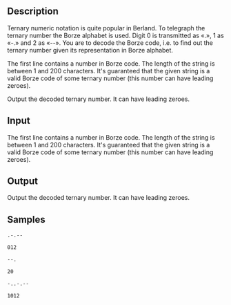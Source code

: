 ## Description

<div><p>Ternary numeric notation is quite popular in Berland. To telegraph the ternary number the Borze alphabet is used. Digit 0 is transmitted as <span class="tex-font-style-tt">«.»</span>, 1 as <span class="tex-font-style-tt">«-.»</span> and 2 as <span class="tex-font-style-tt">«--»</span>. You are to decode the Borze code, i.e. to find out the ternary number given its representation in Borze alphabet.</p></div><div class="input-specification"><p>The first line contains a number in Borze code. The length of the string is between 1 and 200 characters. It's guaranteed that the given string is a valid Borze code of some ternary number (this number can have leading zeroes).</p></div><div class="output-specification"><p>Output the decoded ternary number. It can have leading zeroes.</p></div>


## Input

<p>The first line contains a number in Borze code. The length of the string is between 1 and 200 characters. It's guaranteed that the given string is a valid Borze code of some ternary number (this number can have leading zeroes).</p>


## Output

<p>Output the decoded ternary number. It can have leading zeroes.</p>


## Samples

```input1
.-.--

```

```output1
012
```






```input2
--.

```

```output2
20
```






```input3
-..-.--

```

```output3
1012
```



